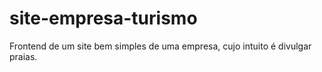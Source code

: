 # site-empresa-turismo
Frontend de um site bem simples de uma empresa, cujo intuito é divulgar praias.
